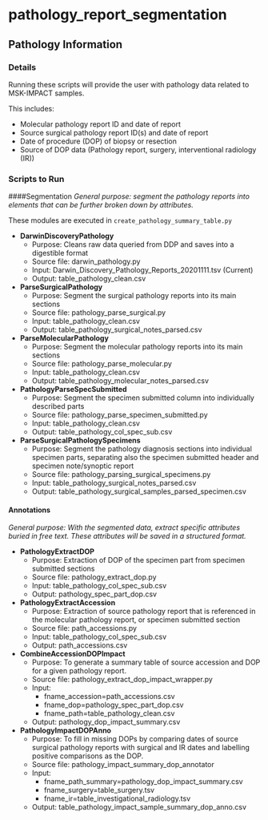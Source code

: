 # pathology_report_segmentation

## Pathology Information
### Details
Running these scripts will provide the user with pathology data related to MSK-IMPACT samples. 

This includes:
- Molecular pathology report ID and date of report
- Source surgical pathology report ID(s) and date of report
- Date of procedure (DOP) of biopsy or resection
- Source of DOP data (Pathology report, surgery, interventional radiology (IR))

### Scripts to Run
####Segmentation 
*General purpose: segment the pathology reports into elements that can be further broken down by attributes.*

These modules are executed in `create_pathology_summary_table.py`
- **DarwinDiscoveryPathology**
    - Purpose: Cleans raw data queried from DDP and saves into a digestible format
    - Source file: darwin_pathology.py
    - Input: Darwin_Discovery_Pathology_Reports_20201111.tsv (Current)
    - Output: table_pathology_clean.csv
- **ParseSurgicalPathology**
    - Purpose: Segment the surgical pathology reports into its main sections
    - Source file: pathology_parse_surgical.py
    - Input: table_pathology_clean.csv
    - Output: table_pathology_surgical_notes_parsed.csv
- **ParseMolecularPathology**
    - Purpose: Segment the molecular pathology reports into its main sections
    - Source file: pathology_parse_molecular.py
    - Input: table_pathology_clean.csv
    - Output: table_pathology_molecular_notes_parsed.csv
- **PathologyParseSpecSubmitted**
    - Purpose: Segment the specimen submitted column into individually described parts
    - Source file: pathology_parse_specimen_submitted.py
    - Input: table_pathology_clean.csv
    - Output: table_pathology_col_spec_sub.csv
- **ParseSurgicalPathologySpecimens**
    - Purpose: Segment the pathology diagnosis sections into individual specimen parts, separating also the specimen submitted header and specimen note/synoptic report
    - Source file: pathology_parsing_surgical_specimens.py
    - Input: table_pathology_surgical_notes_parsed.csv
    - Output: table_pathology_surgical_samples_parsed_specimen.csv


#### Annotations
*General purpose: With the segmented data, extract specific attributes buried in free text. These attributes will be saved in a structured format.*

- **PathologyExtractDOP**
    - Purpose: Extraction of DOP of the specimen part from specimen submitted sections
    - Source file: pathology_extract_dop.py
    - Input: table_pathology_col_spec_sub.csv
    - Output: pathology_spec_part_dop.csv
- **PathologyExtractAccession**
    - Purpose: Extraction of source pathology report that is referenced in the molecular pathology report, or specimen submitted section
    - Source file: path_accessions.py
    - Input: table_pathology_col_spec_sub.csv
    - Output: path_accessions.csv
- **CombineAccessionDOPImpact**
    - Purpose: To generate a summary table of source accession and DOP for a given  pathology report.    
    - Source file: pathology_extract_dop_impact_wrapper.py
    - Input: 
        - fname_accession=path_accessions.csv
        - fname_dop=pathology_spec_part_dop.csv 
        - fname_path=table_pathology_clean.csv
    - Output: pathology_dop_impact_summary.csv
- **PathologyImpactDOPAnno**
    - Purpose: To fill in missing DOPs by comparing dates of source surgical pathology reports with surgical and IR dates and labelling positive comparisons as the DOP. 
    - Source file: pathology_impact_summary_dop_annotator
    - Input:  
        - fname_path_summary=pathology_dop_impact_summary.csv
        - fname_surgery=table_surgery.tsv
        - fname_ir=table_investigational_radiology.tsv
    - Output: table_pathology_impact_sample_summary_dop_anno.csv